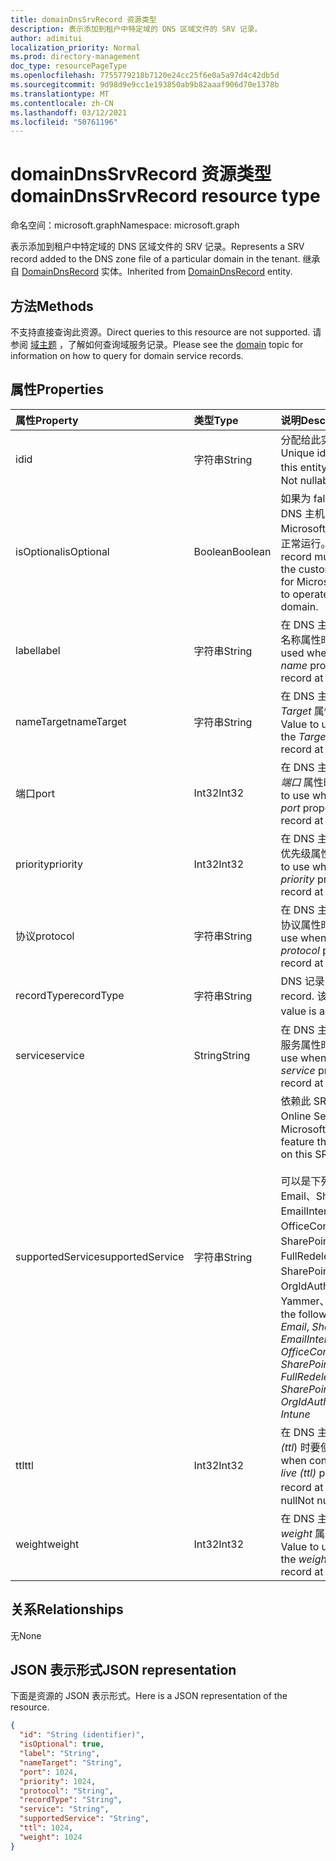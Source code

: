 ```yaml
---
title: domainDnsSrvRecord 资源类型
description: 表示添加到租户中特定域的 DNS 区域文件的 SRV 记录。
author: adimitui
localization_priority: Normal
ms.prod: directory-management
doc_type: resourcePageType
ms.openlocfilehash: 7755779218b7120e24cc25f6e0a5a97d4c42db5d
ms.sourcegitcommit: 9d98d9e9cc1e193850ab9b82aaaf906d70e1378b
ms.translationtype: MT
ms.contentlocale: zh-CN
ms.lasthandoff: 03/12/2021
ms.locfileid: "50761196"
---
```

# <a name="domaindnssrvrecord-resource-type"></a><span data-ttu-id="a8bda-103">domainDnsSrvRecord 资源类型</span><span class="sxs-lookup"><span data-stu-id="a8bda-103">domainDnsSrvRecord resource type</span></span>

<span data-ttu-id="a8bda-104">命名空间：microsoft.graph</span><span class="sxs-lookup"><span data-stu-id="a8bda-104">Namespace: microsoft.graph</span></span>

<span data-ttu-id="a8bda-105">表示添加到租户中特定域的 DNS 区域文件的 SRV 记录。</span><span class="sxs-lookup"><span data-stu-id="a8bda-105">Represents a SRV record added to the DNS zone file of a particular domain in the tenant.</span></span> <span data-ttu-id="a8bda-106">继承自 [DomainDnsRecord](domaindnsrecord.md) 实体。</span><span class="sxs-lookup"><span data-stu-id="a8bda-106">Inherited from [DomainDnsRecord](domaindnsrecord.md) entity.</span></span>

## <a name="methods"></a><span data-ttu-id="a8bda-107">方法</span><span class="sxs-lookup"><span data-stu-id="a8bda-107">Methods</span></span>
<span data-ttu-id="a8bda-108">不支持直接查询此资源。</span><span class="sxs-lookup"><span data-stu-id="a8bda-108">Direct queries to this resource are not supported.</span></span> <span data-ttu-id="a8bda-109">请参阅 [域主题](domain.md) ，了解如何查询域服务记录。</span><span class="sxs-lookup"><span data-stu-id="a8bda-109">Please see the [domain](domain.md) topic for information on how to query for domain service records.</span></span>

## <a name="properties"></a><span data-ttu-id="a8bda-110">属性</span><span class="sxs-lookup"><span data-stu-id="a8bda-110">Properties</span></span>
| <span data-ttu-id="a8bda-111">属性</span><span class="sxs-lookup"><span data-stu-id="a8bda-111">Property</span></span>     | <span data-ttu-id="a8bda-112">类型</span><span class="sxs-lookup"><span data-stu-id="a8bda-112">Type</span></span>   |<span data-ttu-id="a8bda-113">说明</span><span class="sxs-lookup"><span data-stu-id="a8bda-113">Description</span></span>|
|:---------------|:--------|:----------|
|<span data-ttu-id="a8bda-114">id</span><span class="sxs-lookup"><span data-stu-id="a8bda-114">id</span></span>|<span data-ttu-id="a8bda-115">字符串</span><span class="sxs-lookup"><span data-stu-id="a8bda-115">String</span></span>| <span data-ttu-id="a8bda-116">分配给此实体的唯一标识符。</span><span class="sxs-lookup"><span data-stu-id="a8bda-116">Unique identifier assigned to this entity.</span></span> <span data-ttu-id="a8bda-117">不可为空，只读。</span><span class="sxs-lookup"><span data-stu-id="a8bda-117">Not nullable, Read-only.</span></span>|
|<span data-ttu-id="a8bda-118">isOptional</span><span class="sxs-lookup"><span data-stu-id="a8bda-118">isOptional</span></span>|<span data-ttu-id="a8bda-119">Boolean</span><span class="sxs-lookup"><span data-stu-id="a8bda-119">Boolean</span></span>| <span data-ttu-id="a8bda-120">如果为 false，则客户必须在 DNS 主机上配置 SRV 记录，Microsoft Online Services该域正常运行。</span><span class="sxs-lookup"><span data-stu-id="a8bda-120">If false, the SRV record must be configured by the customer at the DNS host for Microsoft Online Services to operate correctly with the domain.</span></span> |
|<span data-ttu-id="a8bda-121">label</span><span class="sxs-lookup"><span data-stu-id="a8bda-121">label</span></span>|<span data-ttu-id="a8bda-122">字符串</span><span class="sxs-lookup"><span data-stu-id="a8bda-122">String</span></span>| <span data-ttu-id="a8bda-123">在 DNS 主机上配置 SRV 记录的名称属性时所使用的值。</span><span class="sxs-lookup"><span data-stu-id="a8bda-123">Value used when configuring the *name* property of the SRV record at the DNS host.</span></span> |
|<span data-ttu-id="a8bda-124">nameTarget</span><span class="sxs-lookup"><span data-stu-id="a8bda-124">nameTarget</span></span>|<span data-ttu-id="a8bda-125">字符串</span><span class="sxs-lookup"><span data-stu-id="a8bda-125">String</span></span>| <span data-ttu-id="a8bda-126">在 DNS 主机上配置 SRV 记录的 *Target* 属性时要使用的值。</span><span class="sxs-lookup"><span data-stu-id="a8bda-126">Value to use when configuring the *Target* property of the SRV record at the DNS host.</span></span> |
|<span data-ttu-id="a8bda-127">端口</span><span class="sxs-lookup"><span data-stu-id="a8bda-127">port</span></span>|<span data-ttu-id="a8bda-128">Int32</span><span class="sxs-lookup"><span data-stu-id="a8bda-128">Int32</span></span>| <span data-ttu-id="a8bda-129">在 DNS 主机上配置 SRV 记录的 *端口* 属性时要使用的值。</span><span class="sxs-lookup"><span data-stu-id="a8bda-129">Value to use when configuring the *port* property of the SRV record at the DNS host.</span></span> |
|<span data-ttu-id="a8bda-130">priority</span><span class="sxs-lookup"><span data-stu-id="a8bda-130">priority</span></span>|<span data-ttu-id="a8bda-131">Int32</span><span class="sxs-lookup"><span data-stu-id="a8bda-131">Int32</span></span>| <span data-ttu-id="a8bda-132">在 DNS 主机上配置SRV 记录的优先级属性时要使用的值。</span><span class="sxs-lookup"><span data-stu-id="a8bda-132">Value to use when configuring the *priority* property of the SRV record at the DNS host.</span></span> |
|<span data-ttu-id="a8bda-133">协议</span><span class="sxs-lookup"><span data-stu-id="a8bda-133">protocol</span></span>|<span data-ttu-id="a8bda-134">字符串</span><span class="sxs-lookup"><span data-stu-id="a8bda-134">String</span></span>| <span data-ttu-id="a8bda-135">在 DNS 主机上配置SRV 记录的协议属性时要使用的值。</span><span class="sxs-lookup"><span data-stu-id="a8bda-135">Value to use when configuring the *protocol* property of the SRV record at the DNS host.</span></span> |
|<span data-ttu-id="a8bda-136">recordType</span><span class="sxs-lookup"><span data-stu-id="a8bda-136">recordType</span></span>|<span data-ttu-id="a8bda-137">字符串</span><span class="sxs-lookup"><span data-stu-id="a8bda-137">String</span></span>|  <span data-ttu-id="a8bda-138">DNS 记录的类型。</span><span class="sxs-lookup"><span data-stu-id="a8bda-138">Type of DNS record.</span></span> <span data-ttu-id="a8bda-139">该值始终为 *Srv*。</span><span class="sxs-lookup"><span data-stu-id="a8bda-139">The value is always *Srv*.</span></span> <span data-ttu-id="a8bda-140">键</span><span class="sxs-lookup"><span data-stu-id="a8bda-140">Key</span></span> |
|<span data-ttu-id="a8bda-141">service</span><span class="sxs-lookup"><span data-stu-id="a8bda-141">service</span></span>|<span data-ttu-id="a8bda-142">String</span><span class="sxs-lookup"><span data-stu-id="a8bda-142">String</span></span>| <span data-ttu-id="a8bda-143">在 DNS 主机上配置SRV 记录的服务属性时要使用的值。</span><span class="sxs-lookup"><span data-stu-id="a8bda-143">Value to use when configuring the *service* property of the SRV record at the DNS host.</span></span> |
|<span data-ttu-id="a8bda-144">supportedService</span><span class="sxs-lookup"><span data-stu-id="a8bda-144">supportedService</span></span>|<span data-ttu-id="a8bda-145">字符串</span><span class="sxs-lookup"><span data-stu-id="a8bda-145">String</span></span>| <span data-ttu-id="a8bda-146">依赖此 SRV 记录的 Microsoft Online Service 或功能。</span><span class="sxs-lookup"><span data-stu-id="a8bda-146">Microsoft Online Service or feature that has a dependency on this SRV record.</span></span></br></br><span data-ttu-id="a8bda-147">可以是下列值之一：null、Email、Sharepoint、EmailInternalRelayOnly、OfficeCommunicationsOnline、SharePointDefaultDomain、FullRedelegation、SharePointPublic、OrgIdAuthentication、Yammer、Intune           </span><span class="sxs-lookup"><span data-stu-id="a8bda-147">Can be one of the following values: **null**, *Email*, *Sharepoint*, *EmailInternalRelayOnly*, *OfficeCommunicationsOnline*, *SharePointDefaultDomain*, *FullRedelegation*, *SharePointPublic*, *OrgIdAuthentication*, *Yammer*, *Intune*</span></span> |
|<span data-ttu-id="a8bda-148">ttl</span><span class="sxs-lookup"><span data-stu-id="a8bda-148">ttl</span></span>|<span data-ttu-id="a8bda-149">Int32</span><span class="sxs-lookup"><span data-stu-id="a8bda-149">Int32</span></span>| <span data-ttu-id="a8bda-150">在 DNS 主机上配置 SRV 记录 *(ttl*) 时要使用的值。</span><span class="sxs-lookup"><span data-stu-id="a8bda-150">Value to use when configuring the *time-to-live (ttl)* property of the SRV record at the DNS host.</span></span> <span data-ttu-id="a8bda-151">不可为 null</span><span class="sxs-lookup"><span data-stu-id="a8bda-151">Not nullable</span></span> |
|<span data-ttu-id="a8bda-152">weight</span><span class="sxs-lookup"><span data-stu-id="a8bda-152">weight</span></span>|<span data-ttu-id="a8bda-153">Int32</span><span class="sxs-lookup"><span data-stu-id="a8bda-153">Int32</span></span>| <span data-ttu-id="a8bda-154">在 DNS 主机上配置 SRV 记录的 *weight* 属性时要使用的值。</span><span class="sxs-lookup"><span data-stu-id="a8bda-154">Value to use when configuring the *weight* property of the SRV record at the DNS host.</span></span> |

## <a name="relationships"></a><span data-ttu-id="a8bda-155">关系</span><span class="sxs-lookup"><span data-stu-id="a8bda-155">Relationships</span></span>
<span data-ttu-id="a8bda-156">无</span><span class="sxs-lookup"><span data-stu-id="a8bda-156">None</span></span>


## <a name="json-representation"></a><span data-ttu-id="a8bda-157">JSON 表示形式</span><span class="sxs-lookup"><span data-stu-id="a8bda-157">JSON representation</span></span>
<span data-ttu-id="a8bda-158">下面是资源的 JSON 表示形式。</span><span class="sxs-lookup"><span data-stu-id="a8bda-158">Here is a JSON representation of the resource.</span></span>

<!-- {
  "blockType": "resource",
  "baseType": "microsoft.graph.domainDnsRecord",
  "optionalProperties": [

  ],
  "@odata.type": "microsoft.graph.domainDnsSrvRecord"
}-->

```json
{
  "id": "String (identifier)",
  "isOptional": true,
  "label": "String",
  "nameTarget": "String",
  "port": 1024,
  "priority": 1024,
  "protocol": "String",
  "recordType": "String",
  "service": "String",
  "supportedService": "String",
  "ttl": 1024,
  "weight": 1024
}

```

<!-- uuid: 8fcb5dbc-d5aa-4681-8e31-b001d5168d79
2015-10-25 14:57:30 UTC -->
<!-- {
  "type": "#page.annotation",
  "description": "domainDnsSrvRecord resource",
  "keywords": "",
  "section": "documentation",
  "tocPath": ""
}-->

